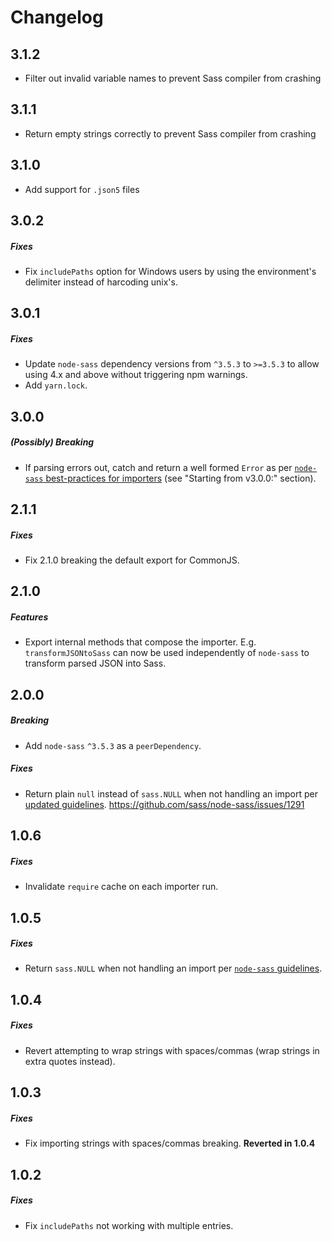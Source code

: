 # Changelog

## 3.1.2
* Filter out invalid variable names to prevent Sass compiler from crashing

## 3.1.1
* Return empty strings correctly to prevent Sass compiler from crashing

## 3.1.0
* Add support for `.json5` files

## 3.0.2
##### Fixes
* Fix `includePaths` option for Windows users by using the environment's delimiter instead of harcoding unix's.

## 3.0.1
##### Fixes
* Update `node-sass` dependency versions from `^3.5.3` to `>=3.5.3` to allow using 4.x and above without triggering npm warnings.
* Add `yarn.lock`.

## 3.0.0
##### (Possibly) Breaking
* If parsing errors out, catch and return a well formed `Error` as per [`node-sass` best-practices for importers](https://github.com/sass/node-sass/blob/dc92c18e1dffd4acbab69e76c4bcda238f52da27/README.md#importer--v200---experimental) (see "Starting from v3.0.0:" section).

## 2.1.1
##### Fixes
* Fix 2.1.0 breaking the default export for CommonJS.

## 2.1.0
##### Features
* Export internal methods that compose the importer. E.g. `transformJSONtoSass` can now be used independently of `node-sass` to transform parsed JSON into Sass.

## 2.0.0
##### Breaking
* Add `node-sass` `^3.5.3` as a `peerDependency`.

##### Fixes
* Return plain `null` instead of `sass.NULL` when not handling an import per [updated guidelines](https://github.com/sass/node-sass/blob/master/README.md#importer--v200---experimental). https://github.com/sass/node-sass/issues/1291

## 1.0.6
##### Fixes
* Invalidate `require` cache on each importer run.

## 1.0.5
##### Fixes
* Return `sass.NULL` when not handling an import per [`node-sass` guidelines](https://github.com/sass/node-sass/blob/fe8dbae1ddbbb602bf508d63b558a003f496f9b6/README.md#importer--v200---experimental).

## 1.0.4
##### Fixes
* Revert attempting to wrap strings with spaces/commas (wrap strings in extra quotes instead).

## 1.0.3
##### Fixes
* Fix importing strings with spaces/commas breaking. **Reverted in 1.0.4**

## 1.0.2
##### Fixes
* Fix `includePaths` not working with multiple entries.
